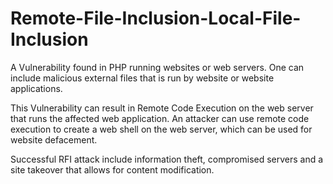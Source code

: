 # Remote-File-Inclusion-Local-File-Inclusion
A Vulnerability found in PHP running websites or web servers. One can include malicious external files that is run by website or website applications.



This Vulnerability can result in Remote Code Execution on the web server that runs the affected web application. An attacker can use remote code execution to create a web shell on the web server, which can be used for website defacement.

Successful RFI attack include information theft, compromised servers and a site takeover that allows for content modification.
